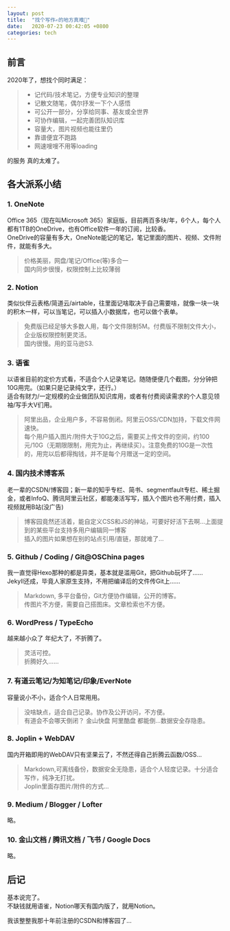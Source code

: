 ```yaml
---
layout: post
title:  "找个写作✍️的地方真难🤯"
date:   2020-07-23 00:42:05 +0800
categories: tech
---  
```


## 前言 
2020年了，想找个同时满足：
> - 记代码/技术笔记，方便专业知识的整理
> - 记散文随笔，偶尔抒发一下个人感悟
> - 可公开一部分，分享给同事、基友或全世界
> - 可协作编辑，一起完善团队知识库
> - 容量大，图片视频也能往里仍
> - 靠谱便宜不跑路
> - 网速嗖嗖不用等loading  

的服务 真的太难了。  

## 各大派系小结

### 1. OneNote  
Office 365（现在叫Microsoft 365）家庭版，目前两百多块/年，6个人，每个人都有1TB的OneDrive，也有Office软件一年的订阅，比较香。  
OneDrive的容量有多大，OneNote能记的笔记，笔记里面的图片、视频、文件附件，就能有多大。  
> 价格美丽，网盘/笔记/Office(等)多合一  
> 国内同步很慢，权限控制上比较薄弱

### 2. Notion  
类似伙伴云表格/简道云/airtable，往里面记啥取决于自己需要啥，就像一块一块的积木一样，可以当笔记，可以插入小数据库，也可以做个表单。
> 免费版已经足够大多数人用，每个文件限制5M。付费版不限制文件大小，企业版权限控制更灵活。  
> 国内很慢。用的亚马逊S3.  

### 3. 语雀  
以语雀目前的定价方式看，不适合个人记录笔记。随随便便几个截图，分分钟把10G用完。（如果只是记录纯文字，还行。）  
适合有财力/一定规模的企业做团队知识库用，或者有付费阅读需求的个人意见领袖/写手大V们用。  
> 阿里出品，企业用户多，不容易倒闭。阿里云OSS/CDN加持，下载文件网速快。  
> 每个用户插入图片/附件大于10G之后，需要买上传文件的空间，约100元/10G（无期限限制，用完为止，再继续买）。注意免费的10G是一次性的，用完以后都得掏钱，并不是每个月赠送一定的空间。  

### 4. 国内技术博客系  
老一辈的CSDN/博客园；新一辈的知乎专栏、简书、segmentfault专栏、稀土掘金，或者InfoQ、腾讯阿里云社区，都能凑活写写，插入个图片也不用付费，插入视频就用B站(没广告)  
> 博客园竟然还活着，能自定义CSS和JS的神站，可要好好活下去啊…上面提到的某些平台支持多用户编辑同一博客  
> 插入的图片如果想在别的站点引用/直链，那就难了…  

### 5. Github / Coding / Git@OSChina pages  
我一直觉得Hexo那种的都是异类，基本就是滥用Git，把Github玩坏了……  
Jekyll还成，毕竟人家原生支持，不用把编译后的文件传Git上……  

> Markdown, 多平台备份，Git方便协作编辑，公开的博客。  
> 传图片不方便，需要自己搭图床。文章检索也不方便。 

### 6. WordPress / TypeEcho 
越来越小众了 年纪大了，不折腾了。  
> 灵活可控。  
> 折腾好久……

### 7. 有道云笔记/为知笔记/印象/EverNote  
容量说小不小，适合个人日常用用。 
> 没啥缺点，适合自己记录。协作及公开访问，不方便。  
> 有道会不会哪天倒闭？ 金山快盘 阿里酷盘 都能倒…数据安全存隐患。  

### 8. Joplin + WebDAV  
国内开箱即用的WebDAV只有坚果云了，不然还得自己折腾云函数/OSS…
> Markdown,可离线备份，数据安全无隐患，适合个人轻度记录。十分适合写作，纯净无打扰。  
> Joplin里面存图片/附件的方式…  

### 9. Medium / Blogger / Lofter  
略。  

### 10. 金山文档 / 腾讯文档 / 飞书 / Google Docs
略。  

## 后记

基本说完了。  
不缺钱就用语雀，Notion哪天有国内版了，就用Notion。  

我该整整我那十年前注册的CSDN和博客园了…




